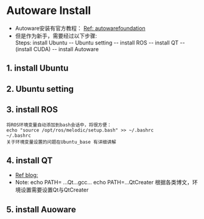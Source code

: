 # Autoware Install

- Autoware安装有官方教程：
             [Ref: autowarefoundation](https://gitlab.com/autowarefoundation/autoware.ai/autoware/-/wikis/Source-Build)
- 但是作为新手，需要经过以下步骤:<br>
             Steps: install Ubuntu -- Ubuntu setting -- install ROS -- install QT --(install CUDA) -- install Autoware
        
## 1. install Ubuntu

## 2. Ubuntu setting
## 3. install ROS
```
将ROS环境变量自动添加到bash会话中，将很方便：
echo "source /opt/ros/melodic/setup.bash" >> ~/.bashrc
~/.bashrc
关于环境变量设置的问题在Ubuntu_base 有详细讲解
```
## 4. install QT

- [Ref blog:](https://blog.csdn.net/luoffy555/article/details/103251712)
- Note: 
                  echo PATH= ...Qt...gcc...
                  echo PATH=...QtCreater
      根据各类博文，环境设置需要设置Qt与QtCreater
## 5. install Auoware


```



```

